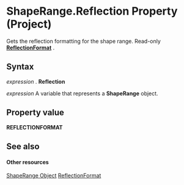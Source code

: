 
# ShapeRange.Reflection Property (Project)
Gets the reflection formatting for the shape range. Read-only  **[ReflectionFormat](http://msdn.microsoft.com/en-us/library/office/ff863140%28v=office.15%29)** .

## Syntax

 _expression_ . **Reflection**

 _expression_ A variable that represents a **ShapeRange** object.


## Property value

 **REFLECTIONFORMAT**


## See also


#### Other resources


[ShapeRange Object](315031aa-4b8c-424b-26e7-ce15897beb05.md)
[ReflectionFormat](http://msdn.microsoft.com/en-us/library/office/ff863140%28v=office.15%29)
